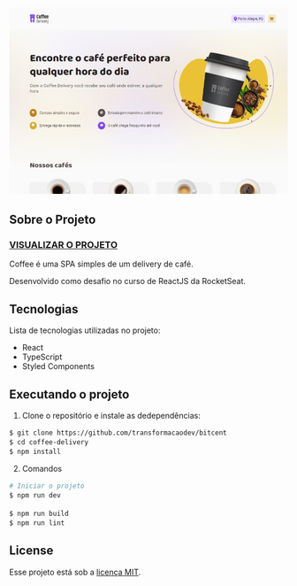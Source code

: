 <h2 align="center">
  <img src=".github/coffee-delivery-demo.jpeg" alt="Demo Screenshot" />
</h2>

## Sobre o Projeto

### [VISUALIZAR O PROJETO](https://coffee-delivery-app-iota.vercel.app/)

Coffee é uma SPA simples de um delivery de café.

Desenvolvido como desafio no curso de ReactJS da RocketSeat.

## Tecnologias

Lista de tecnologias utilizadas no projeto:

- React
- TypeScript
- Styled Components

## Executando o projeto

1. Clone o repositório e instale as dedependências:

```bash
$ git clone https://github.com/transformacaodev/bitcent
$ cd coffee-delivery
$ npm install
```

2. Comandos

```bash
# Iniciar o projeto
$ npm run dev

$ npm run build
$ npm run lint
```

## License

Esse projeto está sob a [licença MIT](LICENSE.md).
